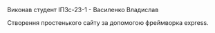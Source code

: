 Виконав студент ІПЗс-23-1 - Василенко Владислав

Створення простенького сайту за допомогою фреймворка express.
